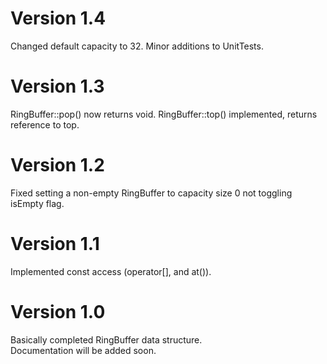 # Version 1.4

Changed default capacity to 32.
Minor additions to UnitTests.

# Version 1.3

RingBuffer::pop() now returns void.
RingBuffer::top() implemented, returns reference to top.

# Version 1.2

Fixed setting a non-empty RingBuffer to capacity size 0 not toggling 
isEmpty flag.

# Version 1.1

Implemented const access (operator[], and at()).

# Version 1.0

Basically completed RingBuffer data structure.  
Documentation will be added soon.

